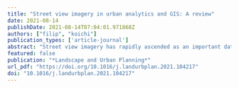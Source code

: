 ```yaml
---
title: "Street view imagery in urban analytics and GIS: A review"
date: 2021-08-14
publishDate: 2021-08-14T07:04:01.971868Z
authors: ["filip", "koichi"]
publication_types: ['article-journal']
abstract: "Street view imagery has rapidly ascended as an important data source for geospatial data collection and urban analytics, deriving insights and supporting informed decisions. Such surge has been mainly catalysed by the proliferation of large-scale imagery platforms, advances in computer vision and machine learning, and availability of computing resources. We screened more than 600 recent papers to provide a comprehensive systematic review of the state of the art of how street-level imagery is currently used in studies pertaining to the built environment. The main findings are that: (i) street view imagery is now clearly an entrenched component of urban analytics and GIScience; (ii) most of the research relies on data from Google Street View; and (iii) it is used across myriads of domains with numerous applications – ranging from analysing vegetation and transportation to health and socio-economic studies. A notable trend is crowdsourced street view imagery, facilitated by services such as Mapillary and KartaView, in some cases furthering geographical coverage and temporal granularity, at a permissive licence."
featured: false
publication: "*Landscape and Urban Planning*"
url_pdf: "https://doi.org/10.1016/j.landurbplan.2021.104217"
doi: "10.1016/j.landurbplan.2021.104217"
---
```

